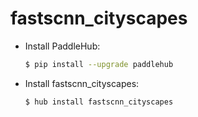 # fastscnn_cityscapes
* Install PaddleHub: 

    ```bash
    $ pip install --upgrade paddlehub
    ```

* Install fastscnn_cityscapes: 

    ```bash
    $ hub install fastscnn_cityscapes
    ```
